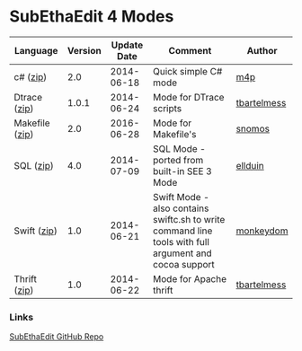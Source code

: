 # SubEthaEdit 4 Modes


Language | Version | Update Date | Comment | Author
---------|---------|-------------|---------|----------
 c# ([zip](../../../raw/master/Modes/zipped/C%23.seemode.zip))     | 2.0     | 2014-06-18  | Quick simple C# mode | [m4p](https://github.com/m4p)
 Dtrace ([zip](../../../raw/master/Modes/zipped/Dtrace.seemode.zip))     | 1.0.1     | 2014-06-24  | Mode for DTrace scripts |  [tbartelmess](https://github.com/tbartelmess)
 Makefile ([zip](../../../raw/master/Modes/zipped/Makefile.seemode.zip))     | 2.0     | 2016-06-28  | Mode for Makefile's |  [snomos](https://github.com/snomos)
 SQL ([zip](../../../raw/master/Modes/zipped/SQL.seemode.zip))     | 4.0     | 2014-07-09  | SQL Mode - ported from built-in SEE 3 Mode | [ellduin](https://github.com/ellduin)
 Swift ([zip](../../../raw/master/Modes/zipped/Swift.seemode.zip))     | 1.0     | 2014-06-21  | Swift Mode - also contains swiftc.sh to write command line tools with full argument and cocoa support | [monkeydom](https://github.com/monkeydom)
 Thrift ([zip](../../../raw/master/Modes/zipped/Thrift.seemode.zip))     | 1.0     | 2014-06-22  | Mode for Apache thrift |  [tbartelmess](https://github.com/tbartelmess)


### Links
[SubEthaEdit GitHub Repo](https://github.com/codingmonkeys/SubEthaEdit) 
